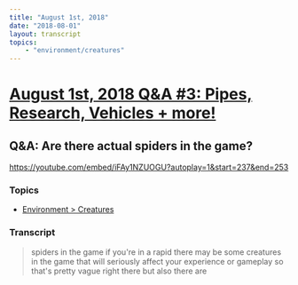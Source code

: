 ```yaml
---
title: "August 1st, 2018"
date: "2018-08-01"
layout: transcript
topics: 
    - "environment/creatures"
---
```

# [August 1st, 2018 Q&A #3: Pipes, Research, Vehicles + more!](../2018-08-01.md)
## Q&A: Are there actual spiders in the game?
https://youtube.com/embed/iFAy1NZUOGU?autoplay=1&start=237&end=253
### Topics
* [Environment > Creatures](../topics/environment/creatures.md)

### Transcript

> spiders in the game if you're in a rapid
> there may be some creatures in the game
> that will seriously affect your
> experience or gameplay so that's pretty
> vague right there but also there are
